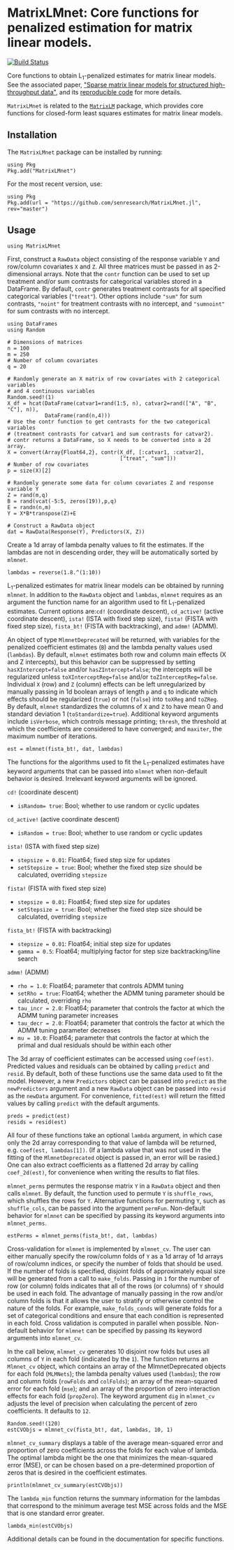 # MatrixLMnet: Core functions for penalized estimation for matrix linear models.

[![Build Status](https://travis-ci.com/senresearch/MatrixLMnet.jl.svg?branch=master)](https://travis-ci.com/senresearch/MatrixLMnet.jl)

Core functions to obtain L<sub>1</sub>-penalized estimates for matrix linear models. See the associated paper, ["Sparse matrix linear models for structured high-throughput data"](https://arxiv.org/abs/1712.05767), and its [reproducible code](https://github.com/senresearch/mlm_l1_supplement) for more details. 

`MatrixLMnet` is related to the [`MatrixLM`](https://github.com/senresearch/MatrixLM.jl) package, which provides core functions for closed-form least squares estimates for matrix linear models. 

## Installation 

The `MatrixLMnet` package can be installed by running: 

```
using Pkg
Pkg.add("MatrixLMnet")
```

For the most recent version, use:
```
using Pkg
Pkg.add(url = "https://github.com/senresearch/MatrixLMnet.jl", rev="master")
```

## Usage 

```
using MatrixLMnet
```

First, construct a `RawData` object consisting of the response variable `Y` and row/column covariates `X` and `Z`. All three matrices must be passed in as 2-dimensional arrays. Note that the `contr` function can be used to set up treatment and/or sum contrasts for categorical variables stored in a DataFrame. By default, `contr` generates treatment contrasts for all specified categorical variables (`"treat"`). Other options include `"sum"` for sum contrasts, `"noint"` for treatment contrasts with no intercept, and `"sumnoint"` for sum contrasts with no intercept. 

```
using DataFrames
using Random

# Dimensions of matrices 
n = 100
m = 250
# Number of column covariates
q = 20

# Randomly generate an X matrix of row covariates with 2 categorical variables
# and 4 continuous variables
Random.seed!(1)
X_df = hcat(DataFrame(catvar1=rand(1:5, n), catvar2=rand(["A", "B", "C"], n)), 
            DataFrame(rand(n,4)))
# Use the contr function to get contrasts for the two categorical variables 
# (treatment contrasts for catvar1 and sum contrasts for catvar2).
# contr returns a DataFrame, so X needs to be converted into a 2d array.
X = convert(Array{Float64,2}, contr(X_df, [:catvar1, :catvar2], 
                                    ["treat", "sum"]))
# Number of row covariates
p = size(X)[2]

# Randomly generate some data for column covariates Z and response variable Y
Z = rand(m,q)
B = rand(vcat(-5:5, zeros(19)),p,q)
E = randn(n,m)
Y = X*B*transpose(Z)+E

# Construct a RawData object
dat = RawData(Response(Y), Predictors(X, Z))
```

Create a 1d array of lambda penalty values to fit the estimates. If the lambdas are not in descending order, they will be automatically sorted by `mlmnet`. 

```
lambdas = reverse(1.8.^(1:10))
```

L<sub>1</sub>-penalized estimates for matrix linear models can be obtained by running `mlmnet`. In addition to the `RawData` object and `lambdas`, `mlmnet` requires as an argument the function name for an algorithm used to fit L<sub>1</sub>-penalized estimates. Current options are:`cd!` (coordinate descent), `cd_active!` (active coordinate descent), `ista!` (ISTA with fixed step size), `fista!` (FISTA with fixed step size), `fista_bt!` (FISTA with backtracking), and `admm!` (ADMM). 

An object of type `MlmnetDeprecated` will be returned, with variables for the penalized coefficient estimates (`B`) and the lambda penalty values used (`lambdas`). By default, `mlmnet` estimates both row and column main effects (X and Z intercepts), but this behavior can be suppressed by setting `hasXIntercept=false` and/or `hasZIntercept=false`; the intercepts will be regularized unless `toXInterceptReg=false` and/or `toZInterceptReg=false`. Individual `X` (row) and `Z` (column) effects can be left unregularized by manually passing in 1d boolean arrays of length `p` and `q` to indicate which effects should be regularized (`true`) or not (`false`) into `toXReg` and `toZReg`. By default, `mlmnet` standardizes the columns of `X` and `Z` to have mean 0 and standard deviation 1 (`toStandardize=true`). Additional keyword arguments include `isVerbose`, which controls message printing; `thresh`, the threshold at which the coefficients are considered to have converged; and `maxiter`, the maximum number of iterations. 

```
est = mlmnet(fista_bt!, dat, lambdas)
```

The functions for the algorithms used to fit the L<sub>1</sub>-penalized estimates have keyword arguments that can be passed into `mlmnet` when non-default behavior is desired. Irrelevant keyword arguments will be ignored. 

`cd!` (coordinate descent)
- `isRandom= true`: Bool; whether to use random or cyclic updates

`cd_active!` (active coordinate descent)
- `isRandom = true`: Bool; whether to use random or cyclic updates

`ista!` (ISTA with fixed step size)
- `stepsize = 0.01`: Float64; fixed step size for updates
- `setStepsize = true`: Bool; whether the fixed step size should be calculated, overriding `stepsize`

`fista!` (FISTA with fixed step size)
- `stepsize = 0.01`: Float64; fixed step size for updates
- `setStepsize = true`: Bool; whether the fixed step size should be calculated, overriding `stepsize`

`fista_bt!` (FISTA with backtracking)
- `stepsize = 0.01`: Float64; initial step size for updates
- `gamma = 0.5`: Float64; multiplying factor for step size backtracking/line search

`admm!` (ADMM)
- `rho = 1.0`: Float64; parameter that controls ADMM tuning
- `setRho = true`: Float64; whether the ADMM tuning parameter should be calculated, overriding `rho`
- `tau_incr = 2.0`: Float64; parameter that controls the factor at which the ADMM tuning parameter increases
- `tau_decr = 2.0`: Float64; parameter that controls the factor at which the ADMM tuning parameter decreases
- `mu = 10.0`: Float64; parameter that controls the factor at which the primal and dual residuals should be within each other

The 3d array of coefficient estimates can be accessed using `coef(est)`. Predicted values and residuals can be obtained by calling `predict` and `resid`. By default, both of these functions use the same data used to fit the model. However, a new `Predictors` object can be passed into `predict` as the `newPredictors` argument and a new `RawData` object can be passed into `resid` as the `newData` argument. For convenience, `fitted(est)` will return the fitted values by calling `predict` with the default arguments. 

```
preds = predict(est)
resids = resid(est)
```

All four of these functions take an optional `lambda` argument, in which case only the 2d array corresponding to that value of lambda will be returned, e.g. `coef(est, lambdas[1])`. (If a lambda value that was not used in the fitting of the `MlmnetDeprecated` object is passed in, an error will be rasied.) One can also extract coefficients as a flattened 2d array by calling `coef_2d(est)`, for convenience when writing the results to flat files. 

`mlmnet_perms` permutes the response matrix `Y` in a `RawData` object and then calls `mlmnet`. By default, the function used to permute `Y` is `shuffle_rows`, which shuffles the rows for `Y`. Alternative functions for permuting `Y`, such as `shuffle_cols`, can be passed into the argument `permFun`. Non-default behavior for `mlmnet` can be specified by passing its keyword arguments into `mlmnet_perms`. 

```
estPerms = mlmnet_perms(fista_bt!, dat, lambdas)
```

Cross-validation for `mlmnet` is implemented by `mlmnet_cv`. The user can either manually specify the row/column folds of `Y` as a 1d array of 1d arrays of row/column indices, or specify the number of folds that should be used. If the number of folds is specified, disjoint folds of approximately equal size will be generated from a call to `make_folds`. Passing in `1` for the number of row (or column) folds indicates that all of the rows (or columns) of `Y` should be used in each fold. The advantage of manually passing in the row and/or column folds is that it allows the user to stratify or otherwise control the nature of the folds. For example, `make_folds_conds` will generate folds for a set of categorical conditions and ensure that each condition is represented in each fold. Cross validation is computed in parallel when possible. Non-default behavior for `mlmnet` can be specified by passing its keyword arguments into `mlmnet_cv`. 

In the call below, `mlmnet_cv` generates 10 disjoint row folds but uses all columns of `Y` in each fold (indicated by the `1`). The function returns an `Mlmnet_cv` object, which contains an array of the MlmnetDeprecated objects for each fold (`MLMNets`); the lambda penalty values used (`lambdas`); the row and column folds (`rowFolds` and `colFolds`); an array of the mean-squared error for each fold (`mse`); and an array of the proportion of zero interaction effects for each fold (`propZero`). The keyword argument `dig` in `mlmnet_cv` adjusts the level of precision when calculating the percent of zero coefficients. It defaults to `12`. 

```
Random.seed!(120)
estCVObjs = mlmnet_cv(fista_bt!, dat, lambdas, 10, 1)
```

`mlmnet_cv_summary` displays a table of the average mean-squared error and proportion of zero coefficients across the folds for each value of lambda. The optimal lambda might be the one that minimizes the mean-squared error (MSE), or can be chosen based on a pre-determined proportion of zeros that is desired in the coefficient estimates. 

```
println(mlmnet_cv_summary(estCVObjs))
```

The `lambda_min` function returns the summary information for the lambdas that correspond to the minimum average test MSE across folds and the MSE that is one standard error greater. 

```
lambda_min(estCVObjs)
```

Additional details can be found in the documentation for specific functions. 
